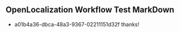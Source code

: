 ## OpenLocalization Workflow Test MarkDown
* a01b4a36-dbca-48a3-9367-02211151d32f 
thanks!<!--HONumber=Mar16_HO5-->
